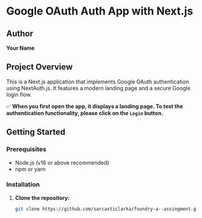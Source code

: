 # Google OAuth Auth App with Next.js

## Author

**Your Name**

## Project Overview

This is a Next.js application that implements Google OAuth authentication using NextAuth.js. It features a modern landing page and a secure Google login flow.

✅ **When you first open the app, it displays a landing page. To test the authentication functionality, please click on the `Login` button.**

## Getting Started

### Prerequisites

- Node.js (v16 or above recommended)
- npm or yarn

### Installation

1. **Clone the repository:**

   ```bash
   git clone https://github.com/sarcaxticlarka/foundry-a--assingment.git
 
